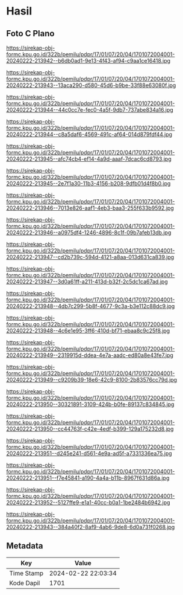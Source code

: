 # Hasil

## Foto C Plano

https://sirekap-obj-formc.kpu.go.id/322b/pemilu/pdpr/17/01/07/20/04/1701072004001-20240222-213942--b6db0ad1-9e13-4f43-af94-c9aa1ce16418.jpg

https://sirekap-obj-formc.kpu.go.id/322b/pemilu/pdpr/17/01/07/20/04/1701072004001-20240222-213943--13aca290-d580-45d6-b9be-33f88e63080f.jpg

https://sirekap-obj-formc.kpu.go.id/322b/pemilu/pdpr/17/01/07/20/04/1701072004001-20240222-213944--44c0cc7e-fec0-4a5f-9db7-737abe834a16.jpg

https://sirekap-obj-formc.kpu.go.id/322b/pemilu/pdpr/17/01/07/20/04/1701072004001-20240222-213944--c8a5daf6-4569-491c-af64-014d879fdf44.jpg

https://sirekap-obj-formc.kpu.go.id/322b/pemilu/pdpr/17/01/07/20/04/1701072004001-20240222-213945--afc74cb4-ef14-4a9d-aaaf-7dcac6cd8793.jpg

https://sirekap-obj-formc.kpu.go.id/322b/pemilu/pdpr/17/01/07/20/04/1701072004001-20240222-213945--2e7f1a30-11b3-4156-b208-9dfb01d4f8b0.jpg

https://sirekap-obj-formc.kpu.go.id/322b/pemilu/pdpr/17/01/07/20/04/1701072004001-20240222-213946--7013e826-aaf1-4eb3-baa3-255f633b9592.jpg

https://sirekap-obj-formc.kpu.go.id/322b/pemilu/pdpr/17/01/07/20/04/1701072004001-20240222-213946--a0975df4-1246-4896-8c1f-09b7afeb13db.jpg

https://sirekap-obj-formc.kpu.go.id/322b/pemilu/pdpr/17/01/07/20/04/1701072004001-20240222-213947--cd2b739c-594d-4121-a8aa-013d631ca839.jpg

https://sirekap-obj-formc.kpu.go.id/322b/pemilu/pdpr/17/01/07/20/04/1701072004001-20240222-213947--3d0a61ff-a211-413d-b32f-2c5dc1ca67ad.jpg

https://sirekap-obj-formc.kpu.go.id/322b/pemilu/pdpr/17/01/07/20/04/1701072004001-20240222-213948--4db7c299-5b8f-4677-9c3a-b3e112c88dc9.jpg

https://sirekap-obj-formc.kpu.go.id/322b/pemilu/pdpr/17/01/07/20/04/1701072004001-20240222-213948--4c6e1e95-3ff6-410d-bf71-ebaa8c9c25f8.jpg

https://sirekap-obj-formc.kpu.go.id/322b/pemilu/pdpr/17/01/07/20/04/1701072004001-20240222-213949--2319915d-ddea-4e7a-aadc-ed80a8e43fe7.jpg

https://sirekap-obj-formc.kpu.go.id/322b/pemilu/pdpr/17/01/07/20/04/1701072004001-20240222-213949--c9209b39-18e6-42c9-8100-2b83576cc79d.jpg

https://sirekap-obj-formc.kpu.go.id/322b/pemilu/pdpr/17/01/07/20/04/1701072004001-20240222-213950--30321891-3109-424b-b0fe-89137c834845.jpg

https://sirekap-obj-formc.kpu.go.id/322b/pemilu/pdpr/17/01/07/20/04/1701072004001-20240222-213950--cc44763f-c42e-4edf-b399-129a175232d8.jpg

https://sirekap-obj-formc.kpu.go.id/322b/pemilu/pdpr/17/01/07/20/04/1701072004001-20240222-213951--d245e241-d561-4e9a-ad5f-a7331336ea75.jpg

https://sirekap-obj-formc.kpu.go.id/322b/pemilu/pdpr/17/01/07/20/04/1701072004001-20240222-213951--f7e45841-a190-4a4a-b11b-8967f631d86a.jpg

https://sirekap-obj-formc.kpu.go.id/322b/pemilu/pdpr/17/01/07/20/04/1701072004001-20240222-213952--5127ffe9-e1a1-40cc-b0a1-1be2484b6942.jpg

https://sirekap-obj-formc.kpu.go.id/322b/pemilu/pdpr/17/01/07/20/04/1701072004001-20240222-213943--384a40f2-8af9-4ab6-9de8-6d0a731f0268.jpg


## Metadata

| Key        | Value               |
| ---------- | ------------------- |
| Time Stamp | 2024-02-22 22:03:34 |
| Kode Dapil | 1701                |



